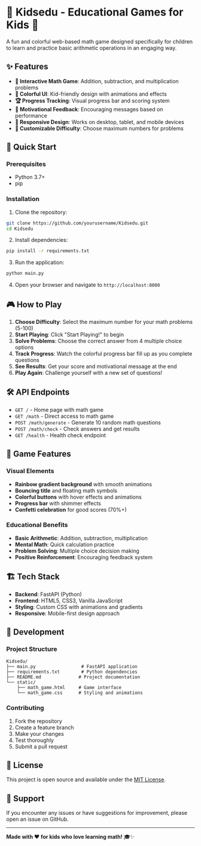 # 🌈 Kidsedu - Educational Games for Kids 🚀

A fun and colorful web-based math game designed specifically for children to learn and practice basic arithmetic operations in an engaging way.

## ✨ Features

- **🧮 Interactive Math Game**: Addition, subtraction, and multiplication problems
- **🎨 Colorful UI**: Kid-friendly design with animations and effects
- **🏆 Progress Tracking**: Visual progress bar and scoring system
- **🎉 Motivational Feedback**: Encouraging messages based on performance
- **📱 Responsive Design**: Works on desktop, tablet, and mobile devices
- **🎯 Customizable Difficulty**: Choose maximum numbers for problems

## 🚀 Quick Start

### Prerequisites
- Python 3.7+
- pip

### Installation

1. Clone the repository:
```bash
git clone https://github.com/yourusername/Kidsedu.git
cd Kidsedu
```

2. Install dependencies:
```bash
pip install -r requirements.txt
```

3. Run the application:
```bash
python main.py
```

4. Open your browser and navigate to `http://localhost:8000`

## 🎮 How to Play

1. **Choose Difficulty**: Select the maximum number for your math problems (5-100)
2. **Start Playing**: Click "Start Playing!" to begin
3. **Solve Problems**: Choose the correct answer from 4 multiple choice options
4. **Track Progress**: Watch the colorful progress bar fill up as you complete questions
5. **See Results**: Get your score and motivational message at the end
6. **Play Again**: Challenge yourself with a new set of questions!

## 🛠️ API Endpoints

- `GET /` - Home page with math game
- `GET /math` - Direct access to math game
- `POST /math/generate` - Generate 10 random math questions
- `POST /math/check` - Check answers and get results
- `GET /health` - Health check endpoint

## 🎨 Game Features

### Visual Elements
- **Rainbow gradient background** with smooth animations
- **Bouncing title** and floating math symbols
- **Colorful buttons** with hover effects and animations
- **Progress bar** with shimmer effects
- **Confetti celebration** for good scores (70%+)

### Educational Benefits
- **Basic Arithmetic**: Addition, subtraction, multiplication
- **Mental Math**: Quick calculation practice
- **Problem Solving**: Multiple choice decision making
- **Positive Reinforcement**: Encouraging feedback system

## 🏗️ Tech Stack

- **Backend**: FastAPI (Python)
- **Frontend**: HTML5, CSS3, Vanilla JavaScript
- **Styling**: Custom CSS with animations and gradients
- **Responsive**: Mobile-first design approach

## 📝 Development

### Project Structure
```
Kidsedu/
├── main.py                 # FastAPI application
├── requirements.txt        # Python dependencies
├── README.md              # Project documentation
└── static/
    ├── math_game.html     # Game interface
    └── math_game.css      # Styling and animations
```

### Contributing
1. Fork the repository
2. Create a feature branch
3. Make your changes
4. Test thoroughly
5. Submit a pull request

## 📄 License

This project is open source and available under the [MIT License](LICENSE).

## 🤝 Support

If you encounter any issues or have suggestions for improvement, please open an issue on GitHub.

---

**Made with ❤️ for kids who love learning math!** 🎓✨